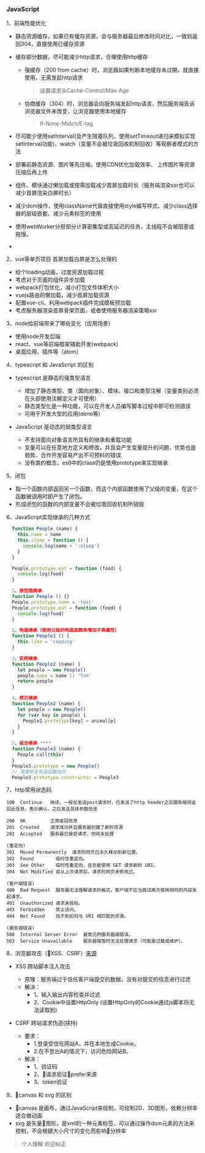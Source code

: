 ### JavaScript
1、前端性能优化
  - 静态资源缓存，如果已有缓存资源，会与服务器最后修改时间对比，一致则返回304，直接使用已缓存资源
  - 缓存部分数据，尽可能减少http请求，合理使用http缓存
    - 强缓存（200 from cache）时，浏览器如果判断本地缓存未过期，就直接使用，无需发起http请求
      > 设置请求头Cache-Control/Max-Age

    - 协商缓存（304）时，浏览器会向服务端发起http请求，然后服务端告诉浏览器文件未改变，让浏览器使用本地缓存
      > If-None-Match/E-tag

  - 尽可能少使用setInterval(会产生阻塞队列，使用setTimeout递归来模拟实现setInterval功能)、watch（变量不会被垃圾回收机制回收）等观察者模式的方法
  - 部署前静态资源、图片等先压缩，使用CDN优化加载效率、
上传图片等资源压缩后再上传
  - 组件、模块通过懒加载或按需加载减少首屏加载时长（服务端渲染ssr也可以减少首屏渲染白屏时长）
  - 减少dom操作，使用className代替直接使用style编写样式、减少class选择器的层级嵌套、减少元素标签的使用
  - 使用webWorker分担部分计算密集型或高延迟的任务，主线程不会被阻塞或拖慢。

  -

2、vue等单页项目 首屏加载白屏是怎么处理的
 - 给个loading动画，过度资源加载过程
 - 考虑对于页面的组件异步加载
 - webpack打包优化，减小打包文件体积大小
 - vuejs路由的懒加载，减少首屏加载资源
 - 配置vue-cli，利用webpack插件完成模板预加载
 - 考虑服务器渲染首屏骨架页面，或者使用服务器渲染策略ssr

3、node给前端带来了哪些变化（应用场景）
  - 使用node开发后端
  - react、vue等前端框架辅助开发(webpack)
  - 桌面应用、插件等（atom）

4、typescript 和 JavaScript 的区别
  - typescript 是静态的强类型语言
    - 增加了静态类型、类（面向对象）、模块、接口和类型注解（变量类别必须在头部使用注解定义才可使用）
    - 静态类型化是一种功能，可以在开发人员编写脚本过程中即可检测错误
    - 可用于开发大型的应用(deno等)

  - JavaScript 是动态的弱类型语言
    - 不支持面向对象语言所具有的继承和重载功能
    - 变量可以在任意地方定义和修改，并且会产生变量提升的问题、优势也是弱势、合作开发容易产出不可预料的错误
    - 没有类的概念，es6中的class仍是使用prototype来实现继承

5、闭包
  - 指一个函数内部返回另一个函数，而这个内部函数使用了父级的变量，在这个函数被调用时即产生了闭包。
  - 形成闭包的函数的内部变量不会被垃圾回收机制所销毁

6、JavaScript实现继承的几种方式
```JavaScript
  function People (name) {
    this.name = name
    this.sleep = function () {
      console.log(name + ':sleep')
    }
  }

  People.prototype.eat = function (food) {
    console.log(food)
  }

  1、原型链继承
  function People () {}
  People.prototype.name = 'test'
  People.prototype.eat = function (food) {
    console.log(food)
  }

  2、构造继承（使用父级的构造函数来增加子类属性）
  function People1 () {
    this.like = 'cooding'
  }

  3、实例继承
  function People2 (name) {
    let people = new People()
    people.name = name || 'Tom'
    return people
  }

  4、拷贝继承
  function People2 (name) {
    let people = new People()
    for (var key in people) {
      People2.prototype[key] = animal[p]
    }
  }

  5、组合继承 ****
  function People3 (name) {
    People.call(this)
  }
  People3.prototype = new People()
  // 需要修复构造函数指向
  People3.prototype.constructor = People3
```

7、http常用状态码

    100  Continue   继续，一般在发送post请求时，已发送了http header之后服务端将返回此信息，表示确认，之后发送具体参数信息

    200  OK         正常返回信息
    201  Created    请求成功并且服务器创建了新的资源
    202  Accepted   服务器已接受请求，但尚未处理

    (重定向)
    301  Moved Permanently  请求的网页已永久移动到新位置。
    302  Found        临时性重定向。
    303  See Other    临时性重定向，且总是使用 GET 请求新的 URI。
    304  Not Modified 自从上次请求后，请求的网页未修改过。

    (客户端错误)
    400  Bad Request  服务器无法理解请求的格式，客户端不应当尝试再次使用相同的内容发起请求。
    401  Unauthorized 请求未授权。
    403  Forbidden    禁止访问。
    404  Not Found    找不到如何与 URI 相匹配的资源。

    (服务端错误)
    500  Internal Server Error  最常见的服务器端错误。
    503  Service Unavailable    服务器端暂时无法处理请求（可能是过载或维护）。

8、浏览器攻击（XSS、CSRF）[来源](https://mp.weixin.qq.com/s/sjy-Kul5y0Wj-HJwQn7gBA)
  - XSS 跨站脚本注入攻击
    - 原理：服务端过于信任客户端提交的数据，没有对提交的信息进行过滤
    - 解决：
      - 1、输入输出内容检查并过滤
      - 2、Cookie中设置HttpOnly (设置HttpOnly的Cookie通过js脚本将无法读取到)

  - CSRF 跨站请求伪造(挟持)
    - 要求：
      - 1.登录受信任网站A，并在本地生成Cookie。
      - 2.在不登出A的情况下，访问危险网站B。
    - 解决：
      - 1、验证码
      - 2、请求验证prefer来源
      - 3、token验证

9、canvas 和 svg 的区别
  - canvas 是画布，通过JavaScript来绘制，可绘制2D、3D图形，依赖分辨率 适合做动画
  - svg 是矢量图形，是xml的一种元素标签，可以通过操作dom元素的方法来控制，不会根据大小尺寸的变化而影响分辨率

> 个人理解 欢迎纠正
